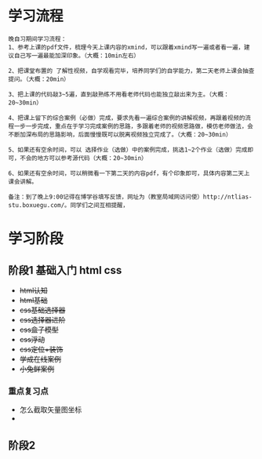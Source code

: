 # 学习流程
```
晚自习期间学习流程：
1、参考上课的pdf文件，梳理今天上课内容的xmind，可以跟着xmind写一遍或者看一遍，建议自己写一遍最能加深印象。（大概：10min左右）

2、把课堂布置的 了解性视频，自学观看完毕，培养同学们的自学能力，第二天老师上课会抽查提问。（大概：20min）

3、把上课的代码敲3~5遍，直到敲熟练不用看老师代码也能独立敲出来为主。（大概：20~30min）

4、把课上留下的综合案例（必做）完成，要求先看一遍综合案例的讲解视频，再跟着视频的流程一步一步完成，重点在于学习完成案例的思路，多跟着老师的视频思路做，模仿老师做法，会不断加深布局的思路影响，后面慢慢既可以脱离视频独立完成了。（大概：20~30min）

5、如果还有空余时间，可以 选择作业（选做）中的案例完成，挑选1~2个作业（选做）完成即可，不会的地方可以参考源代码（大概：20~30min）

6、如果还有空余时间，可以稍微看一下第二天的内容pdf，有个印象即可，具体内容第二天上课会讲解。

备注：到了晚上9:00记得在博学谷填写反馈，网址为（教室局域网访问使）http://ntlias-stu.boxuegu.com/。同学们之间互相提醒，

```
# 学习阶段
## 阶段1 基础入门 html css
- ~~html认知~~
- ~~html基础~~
- ~~css基础选择器~~
- ~~css选择器进阶~~
- ~~css盒子模型~~
- ~~css浮动~~
- ~~css定位+装饰~~
- ~~学成在线案例~~
- ~~小兔鲜案例~~

### 重点复习点
- 怎么截取矢量图坐标
- 
## 阶段2
